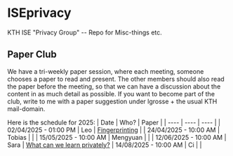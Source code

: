 # ISEprivacy
KTH ISE "Privacy Group" -- Repo for Misc-things etc. 

## Paper Club

We have a tri-weekly paper session, where each meeting, someone chooses a paper to read and present. The other members should also read the paper before the meeting, so that we can have a discussion about the content in as much detail as possible. If you want to become part of the club, write to me with a paper suggestion under lgrosse + the usual KTH mail-domain.

Here is the schedule for 2025:
| Date | Who? | Paper |
| ---- | ---- | ----  |
| 02/04/2025 - 01:00 PM | Leo | [Fingerprinting](https://arxiv.org/abs/1311.3158) |
| 24/04/2025 - 10:00 AM | Tobias | |
| 15/05/2025 - 10:00 AM | Mengyuan | |
| 12/06/2025 - 10:00 AM | Sara | [What can we learn privately?](https://epubs.siam.org/doi/abs/10.1137/090756090?journalCode=smjcat) |
14/08/2025 - 10:00 AM | Ci | |




